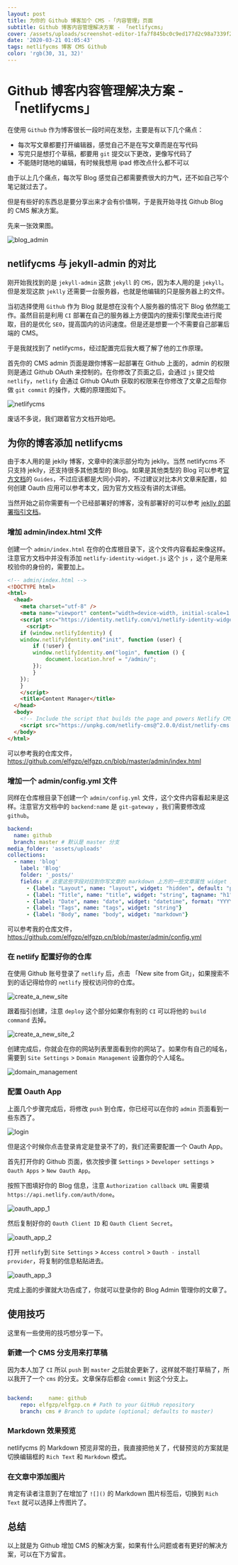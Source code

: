 ```yaml
---
layout: post
title: 为你的 Github 博客加个 CMS -「内容管理」页面
subtitle: Github 博客内容管理解决方案 - 「netlifycms」
cover: /assets/uploads/screenshot-editor-1fa7f845bc0c9ed177d2c98a7339f2f6.jpg
date: '2020-03-21 01:05:43'
tags: netlifycms 博客 CMS Github
color: 'rgb(30, 31, 32)'
---
```

# Github 博客内容管理解决方案 - 「netlifycms」

在使用 `Github` 作为博客很长一段时间在发愁，主要是有以下几个痛点：  

* 每次写文章都要打开编辑器，感觉自己不是在写文章而是在写代码  
* 写完只是想打个草稿，都要用 `git` 提交以下更改，更像写代码了  
* 不能随时随地的编辑，有时候我想用 ipad 修改点什么都不可以  

由于以上几个痛点，每次写 Blog 感觉自己都需要费很大的力气，还不如自己写个笔记就过去了。  

但是有些好的东西总是要分享出来才会有价值啊，于是我开始寻找 Github Blog 的 CMS 解决方案。    

先来一张效果图。  

![blog_admin](/assets/uploads/elfgzp_admin.gif)

## netlifycms 与 jekyll-admin 的对比

刚开始我找到的是 `jekyll-admin` 这款 `jekyll` 的 `CMS`，因为本人用的是 `jekyll`。但是发现这款 `jeklly` 还需要一台服务器，也就是他编辑的只是服务器上的文件。  

当初选择使用 `Github` 作为 Blog 就是想在没有个人服务器的情况下 Blog 依然能工作。虽然目前是利用 `CI` 部署在自己的服务器上方便国内的搜索引擎爬虫进行爬取，目的是优化 `SEO`，提高国内的访问速度。但是还是想要一个不需要自己部署后端的 CMS。

于是我就找到了 netlifycms，经过配置完后我大概了解了他的工作原理。  

首先你的 CMS admin 页面是跟你博客一起部署在 Github 上面的，admin 的权限则是通过 Github OAuth 来控制的。在你修改了页面之后，会通过 `js` 提交给 `netlify`，`netlify` 会通过 Github OAuth 获取的权限来在你修改了文章之后帮你做 `git commit` 的操作，大概的原理图如下。  

![netlifycms](/assets/uploads/netlifycms.png)

废话不多说，我们跟着官方文档开始吧。  

## 为你的博客添加 netlifycms

由于本人用的是 jeklly 博客，文章中的演示部分均为 jeklly。当然 netlifycms 不只支持 jeklly，还支持很多其他类型的 Blog。如果是其他类型的 Blog 可以参考[官方文档](https://www.netlifycms.org/docs/intro/)的 `Guides`，不过应该都是大同小异的，不过建议对比本片文章来配置，如何创建 Oauth 应用可以参考本文，因为官方文档没有讲的太详细。   

当然开始之前你需要有一个已经部署好的博客，没有部署好的可以参考 [jeklly 的部署指引文档](https://jekyllrb.com/docs/step-by-step/01-setup/)。  

### 增加 admin/index.html 文件

创建一个 `admin/index.html` 在你的仓库根目录下，这个文件内容看起来像这样。注意官方文档中并没有添加 `netlify-identity-widget.js` 这个 `js` ，这个是用来校验你的身份的，需要加上。  

```html
<!-- admin/index.html -->
<!DOCTYPE html>
<html>
  <head>
    <meta charset="utf-8" />
    <meta name="viewport" content="width=device-width, initial-scale=1.0" />
    <script src="https://identity.netlify.com/v1/netlify-identity-widget.js"></script>
      <script>
    if (window.netlifyIdentity) {
    window.netlifyIdentity.on("init", function (user) {
        if (!user) {
        window.netlifyIdentity.on("login", function () {
            document.location.href = "/admin/";
        });
        }
    });
    }
    </script>
    <title>Content Manager</title>
  </head>
  <body>
    <!-- Include the script that builds the page and powers Netlify CMS -->
    <script src="https://unpkg.com/netlify-cms@^2.0.0/dist/netlify-cms.js"></script>
  </body>
</html>
```

可以参考我的仓库文件，<https://github.com/elfgzp/elfgzp.cn/blob/master/admin/index.html>  

### 增加一个 admin/config.yml 文件

同样在仓库根目录下创建一个 `admin/config.yml` 文件，这个文件内容看起来是这样。注意官方文档中的 `backend:name` 是 `git-gateway` ，我们需要修改成 `github`。  

```yaml
backend:
  name: github
  branch: master # 默认是 master 分支
media_folder: 'assets/uploads'
collections:
  - name: 'blog'
    label: 'Blog'
    folder: '_posts/'
    fields: # 这里这些字段对应到你写文章的 markdown 上方的一些文章属性 widget 的配置可以参考官方文档的 widget 部分
      - {label: "Layout", name: "layout", widget: "hidden", default: "post"}
      - {label: "Title", name: "title", widget: "string", tagname: "h1"}
      - {label: "Date", name: "date", widget: "datetime", format: "YYYY-MM-DD hh:mm:ss"}
      - {label: "Tags", name: "tags", widget: "string"}
      - {label: "Body", name: "body", widget: "markdown"}
```

可以参考我的仓库文件，<https://github.com/elfgzp/elfgzp.cn/blob/master/admin/config.yml>  

### 在 netlify 配置好你的仓库

在使用 Github 账号登录了 `netlify` 后，点击 「New site from Git」，如果搜索不到的话记得给你的 `netlify` 授权访问你的仓库。  

![create_a_new_site](/assets/uploads/create_a_new_site.png)

跟着指引创建，注意 `deploy` 这个部分如果你有别的 `CI` 可以将他的 `build command` 去掉。  

![create_a_new_site_2](/assets/uploads/create_a_new_site_2.png)

创建完成后，你就会在你的网站列表里面看到你的网站了。如果你有自己的域名，需要到 `Site Settings` > `Domain Management` 设置你的个人域名。  

![domain_management](/assets/uploads/domain_management.png)

### 配置 Oauth App

上面几个步骤完成后，将修改 `push` 到仓库，你已经可以在你的 `admin` 页面看到一些东西了。  

![login](/assets/uploads/login.png)

但是这个时候你点击登录肯定是登录不了的，我们还需要配置一个 Oauth App。  

首先打开你的 Github 页面，依次按步骤 `Settings` > `Developer settings` > `Oauth Apps` > `New Oauth App`。  

按照下图填好你的 Blog 信息，注意 `Authorization callback URL` 需要填 `https://api.netlify.com/auth/done`。  

![oauth_app_1](/assets/uploads/oauth_app_1.png)

然后复制好你的 `Oauth Client ID` 和 `Oauth Client Secret`。  

![oauth_app_2](/assets/uploads/oauth_app_2.png)

打开 `netlify`到 `Site Settings` > `Access control` > `Oauth - install provider`，将复制的信息粘贴进去。

![oauth_app_3](/assets/uploads/oauth_app_3.png)

完成上面的步骤就大功告成了，你就可以登录你的 Blog Admin 管理你的文章了。  

## 使用技巧

这里有一些使用的技巧想分享一下。  



### 新建一个 CMS 分支用来打草稿

因为本人加了 `CI` 所以 `push` 到 `master` 之后就会更新了，这样就不能打草稿了，所以我开了一个 `cms` 的分支。文章保存后都会 `commit` 到这个分支上。  

```yaml

backend:     name: github
    repo: elfgzp/elfgzp.cn # Path to your GitHub repository
    branch: cms # Branch to update (optional; defaults to master)

```



### Markdown 效果预览



netlifycms 的 Markdown 预览非常的丑，我直接把他关了，代替预览的方案就是切换编辑框的 `Rich Text` 和 `Markdown` 模式。



### 在文章中添加图片



肯定有读者注意到了在增加了 `![]()` 的 Markdown 图片标签后，切换到 `Rich Text` 就可以选择上传图片了。  



## 总结

以上就是为 Github 增加 CMS 的解决方案，如果有什么问题或者有更好的解决方案，可以在下方留言。